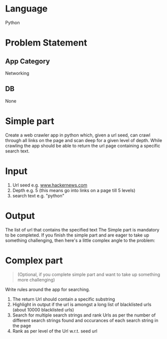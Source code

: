 Language
=======

Python

Problem Statement
=================

App Category
------------
Networking

DB
--
None

Simple part
===========

Create a web crawler app in python which, given a url seed, can crawl through all links on the page
and scan deep for a given level of depth. While crawling the app should be able to return the url
page containing a specific search text.

Input
=====

1. Url seed e.g. www.hackernews.com
2. Depth e.g. 5 (this means go into links on a page till 5 levels)
3. search text e.g. "python"

Output
======

The list of url that contains the specified text The Simple part is mandatory to be completed. If
you finish the simple part and are eager to take up something challenging, then here's a little
complex angle to the problem:


Complex part
============

> (Optional, if you complete simple part and want to take up something more challenging)

Write rules around the app for searching.

1. The return Url should contain a specific substring
2. Highlight in output if the url is amongst a long list of blacklisted urls (about 10000 blacklisted urls)
3. Search for multiple search strings and rank Urls as per the number of different search strings found and occurances of each search string in the page
4. Rank as per level of the Url w.r.t. seed url 

